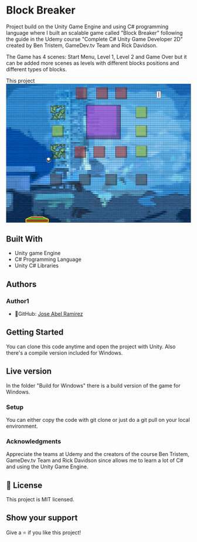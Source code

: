 # Block Breaker

Project build on the Unity Game Engine and using C# programming language where I built an scalable game called "Block Breaker" following the guide in the Udemy course "Complete C# Unity Game Developer 2D" created by Ben Tristem, GameDev.tv Team and Rick Davidson.

The Game has 4 scenes: Start Menu, Level 1, Level 2 and Game Over but it can be added more scenes as levels with different blocks positions and different types of blocks. 

This project
![screenshot](./game_screenshot.png)


## Built With
- Unity game Engine
- C# Programming Language
- Unity C# Libraries 

## Authors
### Author1
- 👤GitHub: [Jose Abel Ramirez](https://github.com/jose-Abel)

## Getting Started
You can clone this code anytime and open the project with Unity. Also there's a compile version included for Windows.

## Live version
In the folder "Build for Windows" there is a build version of the game for Windows.

### Setup
You can either copy the code with git clone or just do a git pull on your local environment.


### Acknowledgments
Appreciate the teams at Udemy and the creators of the course Ben Tristem, GameDev.tv Team and Rick Davidson since allows me to learn a lot of C# and using the Unity Game Engine.


## 📝 License
This project is MIT licensed.


## Show your support
Give a ⭐️ if you like this project!